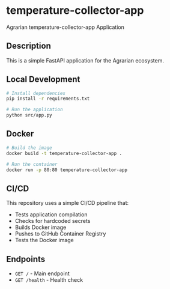 # temperature-collector-app

Agrarian temperature-collector-app Application

## Description

This is a simple FastAPI application for the Agrarian ecosystem.

## Local Development

```bash
# Install dependencies
pip install -r requirements.txt

# Run the application
python src/app.py
```

## Docker

```bash
# Build the image
docker build -t temperature-collector-app .

# Run the container
docker run -p 80:80 temperature-collector-app
```

## CI/CD

This repository uses a simple CI/CD pipeline that:
- Tests application compilation
- Checks for hardcoded secrets
- Builds Docker image
- Pushes to GitHub Container Registry
- Tests the Docker image

## Endpoints

- `GET /` - Main endpoint
- `GET /health` - Health check
